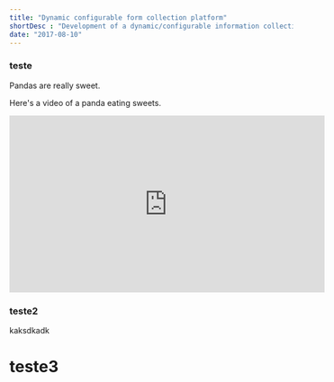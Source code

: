 ```yaml
---
title: "Dynamic configurable form collection platform"
shortDesc : "Development of a dynamic/configurable information collection and submission platform in the financial sector."
date: "2017-08-10"
---
```

### teste
Pandas are really sweet.

Here's a video of a panda eating sweets.

<iframe width="560" height="315" src="https://www.youtube.com/embed/4n0xNbfJLR8" frameborder="0" allowfullscreen></iframe>

### teste2

kaksdkadk

# teste3